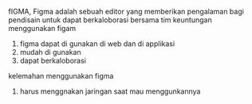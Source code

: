 fIGMA, Figma adalah sebuah editor yang memberikan pengalaman bagi pendisain untuk dapat berkaloborasi bersama tim
keuntungan menggunakan figam
1. figma dapat di gunakan di web dan di applikasi
2. mudah di gunakan 
3. dapat berkaloborasi

kelemahan menggunakan figma 
1. harus menggnakan jaringan saat mau menggunkannya 


